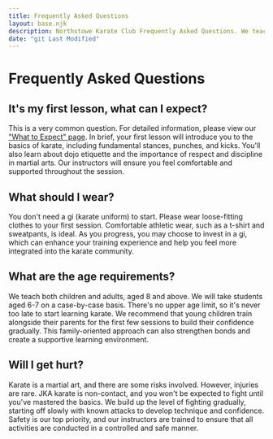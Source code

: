 ```yaml
---
title: Frequently Asked Questions
layout: base.njk
description: Northstowe Karate Club Frequently Asked Questions. We teach both children and adults, aged 8+. Please wear comfortable loose clothing to your first lesson.
date: "git Last Modified"
---
```

# Frequently Asked Questions

## It's my first lesson, what can I expect? 

This is a very common question. For detailed information, please view our ["What to Expect" page](/training/whattoexpect/). In brief, your first lesson will introduce you to the basics of karate, including fundamental stances, punches, and kicks. You'll also learn about dojo etiquette and the importance of respect and discipline in martial arts. Our instructors will ensure you feel comfortable and supported throughout the session.

## What should I wear? 

You don't need a gi (karate uniform) to start. Please wear loose-fitting clothes to your first session. Comfortable athletic wear, such as a t-shirt and sweatpants, is ideal. As you progress, you may choose to invest in a gi, which can enhance your training experience and help you feel more integrated into the karate community.

## What are the age requirements? 
We teach both children and adults, aged 8 and above. We will take students aged 6-7 on a case-by-case basis. There's no upper age limit, so it's never too late to start learning karate. We recommend that young children train alongside their parents for the first few sessions to build their confidence gradually. This family-oriented approach can also strengthen bonds and create a supportive learning environment.

## Will I get hurt? 

Karate is a martial art, and there are some risks involved. However, injuries are rare. JKA karate is non-contact, and you won't be expected to fight until you've mastered the basics. We build up the level of fighting gradually, starting off slowly with known attacks to develop technique and confidence. Safety is our top priority, and our instructors are trained to ensure that all activities are conducted in a controlled and safe manner.
